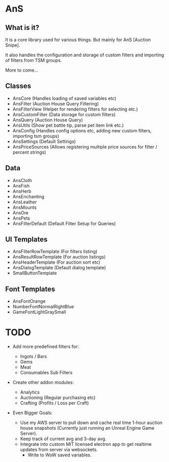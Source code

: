 AnS
==============

What is it?
--------------------------
It is a core library used for various things. But mainly for AnS [Auction Snipe].

It also handles the configuration and storage of custom filters and importing of filters from TSM groups.

More to come...

Classes
--------------
* AnsCore (Handles loading of saved variables etc)
* AnsFilter (Auction House Query Filtering)
* AnsFilterView (Helper for rendering filters for selecting etc.)
* AnsCustomFilter (Data storage for custom filters)
* AnsQuery (Auction House Query)
* AnsUtils (Show pet battle tip, parse pet item link etc.)
* AnsConfig (Handles config options etc, adding new custom filters, importing tsm groups)
* AnsSettings (Default Settings)
* AnsPriceSources (Allows registering multiple price sources for filter / percent strings)

Data
---------
* AnsCloth
* AnsFish
* AnsHerb
* AnsEnchanting
* AnsLeather
* AnsMounts
* AnsOre
* AnsPets
* AnsFilterDefault (Default Filter Setup for Queries)

UI Templates
--------------
* AnsFilterRowTemplate (For filters listing)
* AnsResultRowTemplate (For auction listings)
* AnsHeaderTemplate (For auction sort etc)
* AnsDialogTemplate (Default dialog template)
* SmallButtonTemplate

Font Templates
----------
* AnsFontOrange
* NumberFontNormalRightBlue
* GameFontLightGraySmall

TODO
===========
* Add more predefined filters for:
    * Ingots / Bars
    * Gems
    * Meat
    * Consumables Sub Filters

* Create other addon modules:
    * Analytics
    * Auctioning (Regular purchasing etc)
    * Crafting (Profits / Loss per Craft)

* Even Bigger Goals:
    * Use my AWS server to pull down and cache real time 1-hour auction house snapshots (Currently just running an Unreal Engine Game Server).
    * Keep track of current avg and 3-day avg.
    * Integrate into custom MIT licensed electron app to get realtime updates from server via websockets.
        * Write to WoW saved variables. 
